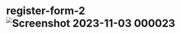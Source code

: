 # register-form-2![Screenshot 2023-11-03 000023](https://github.com/jay-soneji/register-form-2/assets/147239734/238f9b2c-4a9d-4373-950c-1dacda1cca99)
